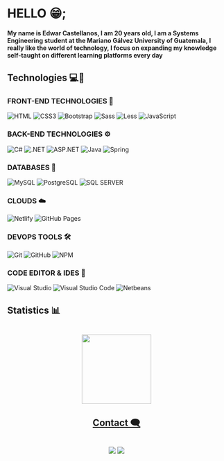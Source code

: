 # HELLO 😁;

#### My name is Edwar Castellanos, I am 20 years old, I am a Systems Engineering student at the Mariano Gálvez University of Guatemala, I really like the world of technology, I focus on expanding my knowledge self-taught on different learning platforms every day

## Technologies 💻🔎

### FRONT-END TECHNOLOGIES 🧩
![HTML](https://img.shields.io/badge/HTML5-E34F26?style=for-the-badge&logo=html5&logoColor=white "HTML")
![CSS3](https://img.shields.io/badge/CSS3-1572B6?style=for-the-badge&logo=css3&logoColor=white "CSS")
![Bootstrap](https://img.shields.io/badge/Bootstrap-563D7C?style=for-the-badge&logo=bootstrap&logoColor=white "Bootstrap")
![Sass](https://img.shields.io/badge/Sass-CC6699?style=for-the-badge&logo=sass&logoColor=white "SASS")
![Less](https://img.shields.io/badge/Less-1572B6?style=for-the-badge&logo=less&logoColor=white "LESS")
![JavaScript](https://img.shields.io/badge/JavaScript-F7DF1E?style=for-the-badge&logo=javascript&logoColor=black "JavaScript")

### BACK-END TECHNOLOGIES ⚙️
![C#](https://img.shields.io/badge/c%23-%23239120.svg?style=for-the-badge&logo=c-sharp&logoColor=white "C#")
![.NET](https://img.shields.io/badge/.NET-5C2D91?style=for-the-badge&logo=.net&logoColor=white ".NET")
![ASP.NET](https://img.shields.io/badge/ASP.NET-5C2D91?style=for-the-badge&logo=ASP.NET&logoColor=white "ASP.NET")
![Java](https://img.shields.io/badge/Java-ED8B00?style=for-the-badge&logo=java&logoColor=white "Java")
![Spring](https://img.shields.io/badge/Spring-6DB33F?style=for-the-badge&logo=spring&logoColor=white "Spring")

### DATABASES 📅
![MySQL](https://img.shields.io/badge/MySQL-00000F?style=for-the-badge&logo=mysql&logoColor=white "MySQL")
![PostgreSQL](https://img.shields.io/badge/PostgreSQL-1572B6?style=for-the-badge&logo=postgresql&logoColor=white "PostgreSQL")
![SQL SERVER](https://img.shields.io/badge/SQLSERVER-F7DF1E?style=for-the-badge&logo=SQLSERVER&logoColor=black "SQLSERVER")

### CLOUDS ☁️
![Netlify](https://img.shields.io/badge/netlify-%23000000.svg?style=for-the-badge&logo=netlify&logoColor=#00C7B7 "Netlify")
![GitHub Pages](https://img.shields.io/badge/GitHub_Pages-%23000000.svg?style=for-the-badge&logo=github&logoColor=#00C7B7 "Github Pages")

### DEVOPS TOOLS 🛠️
![Git](https://img.shields.io/badge/git-%23F05033.svg?style=for-the-badge&logo=git&logoColor=white "Git")
![GitHub](https://img.shields.io/badge/github-%23121011.svg?style=for-the-badge&logo=github&logoColor=white "GitHub")
![NPM](https://img.shields.io/badge/NPM-%23000000.svg?style=for-the-badge&logo=npm&logoColor=white "Npm")

### CODE EDITOR & IDES 📄
![Visual Studio](https://img.shields.io/badge/Visual_Studio-5C2D91?style=for-the-badge&logo=visual%20studio&logoColor=white "Visual Studio")
![Visual Studio Code](https://img.shields.io/badge/Visual_Studio_Code-0078D4?style=for-the-badge&logo=visual%20studio%20code&logoColor=white "Visual Studio Code")
![Netbeans](https://img.shields.io/badge/apache%20netbeans-1B6AC6?style=for-the-badge&logo=apache%20netbeans%20IDE&logoColor=white "Netbeans")

##  Statistics 📊

<div style="display: block" align="center"><br>
  <a href="https://github.com/EdwarCastellanos5120">
  <img height="160em" src="https://github-readme-stats.vercel.app/api/top-langs/?username=EdwarCastellanos5120&layout=compact&langs_count=7&theme=codeSTACKr&count_private=true"/>

##  Contact 🗨

<div style="display: inline_block" align="center"><br>
<a href=https://www.linkedin.com/in/edwar-alejandro-castellanos-portillo-5a444a229/" target="_blank"><img src="https://img.shields.io/badge/-LinkedIn-%230077B5?style=for-the-badge&logo=linkedin&logoColor=white" target="_blank"></a>
<a href = "mailto:ecastellanosp1@miumg.edu.gt"><img src="https://img.shields.io/badge/-Gmail-%23333?style=for-the-badge&logo=gmail&logoColor=white" target="_blank"></a>
</div>

